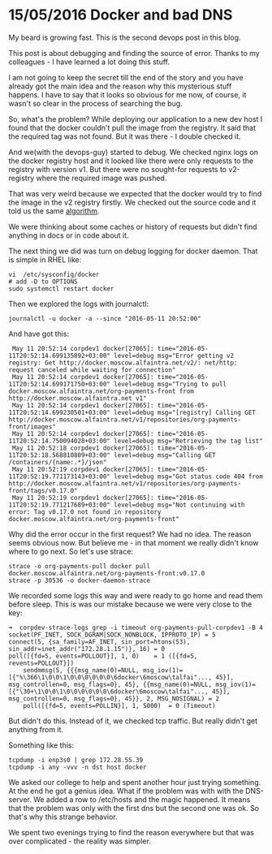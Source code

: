 # 15/05/2016 Docker and bad DNS

My beard is growing fast. This is the second devops post in this blog.

This post is about debugging and finding the source of error. Thanks to my colleagues - I have learned a lot doing this stuff.

I am not going to keep the secret till the end of the story and you have already got the main idea and the reason why
this mysterious stuff happens. I have to say that it looks so obvious for me now, of course, it wasn't so clear in the
process of searching the bug.

So, what's the problem? While deploying our application to a new dev host I found that the docker couldn't pull the image
from the registry. It said that the required tag was not found. But it was there - I double checked it.

And we(with the devops-guy) started to debug. We checked nginx logs on the docker registry host and it looked like
there were only requests to the registry with version v1. But there were no sought-for requests to v2-registry where
the required image was pushed.

That was very weird because we expected that the docker would try to find the image in the v2 registry firstly. We checked
out the source code and it told us the same [algorithm](https://github.com/docker/docker/blob/v1.8.2/registry/endpoint.go#L159).

We were thinking about some caches or history of requests but didn't find anything in docs or in code about it.

The next thing we did was turn on debug logging for docker daemon. That is simple in RHEL like:

```
vi  /etc/sysconfig/docker
# add -D to OPTIONS
sudo systemctl restart docker
```

Then we explored the logs with journalctl:

```
journalctl -u docker -a --since "2016-05-11 20:52:00"
```

And have got this:
```
 May 11 20:52:14 corpdev1 docker[27065]: time="2016-05-11T20:52:14.699135892+03:00" level=debug msg="Error getting v2 registry: Get http://docker.moscow.alfaintra.net/v2/: net/http: request canceled while waiting for connection"
 May 11 20:52:14 corpdev1 docker[27065]: time="2016-05-11T20:52:14.699171750+03:00" level=debug msg="Trying to pull docker.moscow.alfaintra.net/org-payments-front from http://docker.moscow.alfaintra.net v1"
 May 11 20:52:14 corpdev1 docker[27065]: time="2016-05-11T20:52:14.699230501+03:00" level=debug msg="[registry] Calling GET http://docker.moscow.alfaintra.net/v1/repositories/org-payments-front/images"
 May 11 20:52:14 corpdev1 docker[27065]: time="2016-05-11T20:52:14.750094028+03:00" level=debug msg="Retrieving the tag list"
 May 11 20:52:18 corpdev1 docker[27065]: time="2016-05-11T20:52:18.568810809+03:00" level=debug msg="Calling GET /containers/{name:.*}/json"
 May 11 20:52:19 corpdev1 docker[27065]: time="2016-05-11T20:52:19.771173143+03:00" level=debug msg="Got status code 404 from http://docker.moscow.alfaintra.net/v1/repositories/org-payments-front/tags/v0.17.0"
 May 11 20:52:19 corpdev1 docker[27065]: time="2016-05-11T20:52:19.771217689+03:00" level=debug msg="Not continuing with error: Tag v0.17.0 not found in repository docker.moscow.alfaintra.net/org-payments-front"
```

Why did the error occur in the first request? We had no idea. The reason seems obvious now. But believe me - in that
moment we really didn't know where to go next. So let's use strace:

```
strace -o org-payments-pull docker pull docker.moscow.alfaintra.net/org-payments-front:v0.17.0
strace -p 30536 -o docker-daemon-strace
```

We recorded some logs this way and were ready to go home and read them before sleep. This is was our mistake because
we were very close to the key:

```
➜  corpdev-strace-logs grep -i timeout org-payments-pull-corpdev1 -B 4
socket(PF_INET, SOCK_DGRAM|SOCK_NONBLOCK, IPPROTO_IP) = 5
connect(5, {sa_family=AF_INET, sin_port=htons(53), sin_addr=inet_addr("172.28.1.15")}, 16) = 0
poll([{fd=5, events=POLLOUT}], 1, 0)    = 1 ([{fd=5, revents=POLLOUT}])
    sendmmsg(5, {{{msg_name(0)=NULL, msg_iov(1)=[{"%\366\1\0\0\1\0\0\0\0\0\0\6docker\6moscow\talfai"..., 45}], msg_controllen=0, msg_flags=0}, 45}, {{msg_name(0)=NULL, msg_iov(1)=[{"\30+\1\0\0\1\0\0\0\0\0\0\6docker\6moscow\talfai"..., 45}], msg_controllen=0, msg_flags=0}, 45}}, 2, MSG_NOSIGNAL) = 2
    poll([{fd=5, events=POLLIN}], 1, 5000)  = 0 (Timeout)
```
But didn't do this. Instead of it, we checked tcp traffic. But really didn't get anything from it.

Something like this:

```
tcpdump -i enp3s0 | grep 172.28.55.39
tcpdump -i any -vvv -n dst host docker
```

We asked our college to help and spent another hour just trying something. At the end he got a genius idea.
What if the problem was with with the DNS-server. We added a row to /etc/hosts and the magic happened. It means that the
problem was only with the first dns but the second one was ok. So that's why this strange behavior.

We spent two evenings trying to find the reason everywhere but that was over complicated - the reality was simpler.

